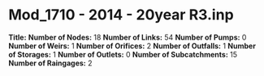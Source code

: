# Mod_1710 - 2014 - 20year R3.inp
**Title:** 
**Number of Nodes:** 18
**Number of Links:** 54
**Number of Pumps:** 0
**Number of Weirs:** 1
**Number of Orifices:** 2
**Number of Outfalls:** 1
**Number of Storages:** 1
**Number of Outlets:** 0
**Number of Subcatchments:** 15
**Number of Raingages:** 2
